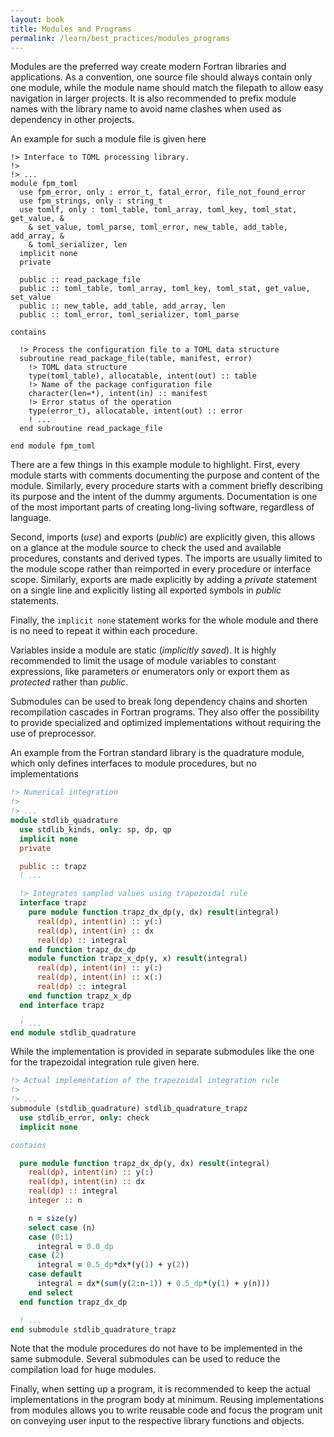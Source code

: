 ```yaml
---
layout: book
title: Modules and Programs
permalink: /learn/best_practices/modules_programs
---
```


Modules are the preferred way create modern Fortran libraries and applications.
As a convention, one source file should always contain only one module, while
the module name should match the filepath to allow easy navigation in larger
projects. It is also recommended to prefix module names with the library name
to avoid name clashes when used as dependency in other projects.

An example for such a module file is given here

```
!> Interface to TOML processing library.
!>
!> ...
module fpm_toml
  use fpm_error, only : error_t, fatal_error, file_not_found_error
  use fpm_strings, only : string_t
  use tomlf, only : toml_table, toml_array, toml_key, toml_stat, get_value, &
    & set_value, toml_parse, toml_error, new_table, add_table, add_array, &
    & toml_serializer, len
  implicit none
  private

  public :: read_package_file
  public :: toml_table, toml_array, toml_key, toml_stat, get_value, set_value
  public :: new_table, add_table, add_array, len
  public :: toml_error, toml_serializer, toml_parse

contains

  !> Process the configuration file to a TOML data structure
  subroutine read_package_file(table, manifest, error)
    !> TOML data structure
    type(toml_table), allocatable, intent(out) :: table
    !> Name of the package configuration file
    character(len=*), intent(in) :: manifest
    !> Error status of the operation
    type(error_t), allocatable, intent(out) :: error
    ! ...
  end subroutine read_package_file

end module fpm_toml
```

There are a few things in this example module to highlight. First, every module
starts with comments documenting the purpose and content of the module.
Similarly, every procedure starts with a comment briefly describing its
purpose and the intent of the dummy arguments. Documentation is one of the most
important parts of creating long-living software, regardless of language.

Second, imports (*use*) and exports (*public*) are explicitly given, this
allows on a glance at the module source to check the used and available
procedures, constants and derived types. The imports are usually limited
to the module scope rather than reimported in every procedure or interface
scope. Similarly, exports are made explicitly by adding a *private* statement
on a single line and explicitly listing all exported symbols in *public*
statements.

Finally, the `implicit none` statement works for the whole module and there
is no need to repeat it within each procedure.

Variables inside a module are static (*implicitly saved*). It is highly
recommended to limit the usage of module variables to constant expressions,
like parameters or enumerators only or export them as *protected* rather
than *public*.

Submodules can be used to break long dependency chains and shorten recompilation
cascades in Fortran programs. They also offer the possibility to provide specialized
and optimized implementations without requiring the use of preprocessor.

An example from the Fortran standard library is the quadrature module, which
only defines interfaces to module procedures, but no implementations

```fortran
!> Numerical integration
!>
!> ...
module stdlib_quadrature
  use stdlib_kinds, only: sp, dp, qp
  implicit none
  private

  public :: trapz
  ! ...

  !> Integrates sampled values using trapezoidal rule
  interface trapz
    pure module function trapz_dx_dp(y, dx) result(integral)
      real(dp), intent(in) :: y(:)
      real(dp), intent(in) :: dx
      real(dp) :: integral
    end function trapz_dx_dp
    module function trapz_x_dp(y, x) result(integral)
      real(dp), intent(in) :: y(:)
      real(dp), intent(in) :: x(:)
      real(dp) :: integral
    end function trapz_x_dp
  end interface trapz

  ! ...
end module stdlib_quadrature
```

While the implementation is provided in separate submodules like the one for the
trapezoidal integration rule given here.

```fortran
!> Actual implementation of the trapezoidal integration rule
!>
!> ...
submodule (stdlib_quadrature) stdlib_quadrature_trapz
  use stdlib_error, only: check
  implicit none

contains

  pure module function trapz_dx_dp(y, dx) result(integral)
    real(dp), intent(in) :: y(:)
    real(dp), intent(in) :: dx
    real(dp) :: integral
    integer :: n

    n = size(y)
    select case (n)
    case (0:1)
      integral = 0.0_dp
    case (2)
      integral = 0.5_dp*dx*(y(1) + y(2))
    case default
      integral = dx*(sum(y(2:n-1)) + 0.5_dp*(y(1) + y(n)))
    end select
  end function trapz_dx_dp

  ! ...
end submodule stdlib_quadrature_trapz
```

Note that the module procedures do not have to be implemented in the same submodule.
Several submodules can be used to reduce the compilation load for huge modules.

Finally, when setting up a program, it is recommended to keep the actual implementations
in the program body at minimum. Reusing implementations from modules allows you to write 
reusable code and focus the program unit on conveying user input to the respective library 
functions and objects.
